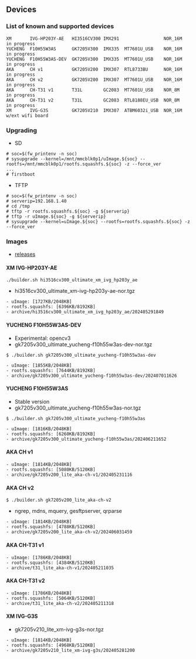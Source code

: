## Devices

### List of known and supported devices

```
XM       IVG-HP203Y-AE   HI3516CV300 IMX291                 NOR_16M   in progress
YUCHENG  F10H55W3AS      GK7205V300  IMX335  MT7601U_USB    NOR_16M   in progress
YUCHENG  F10H55W3AS-DEV  GK7205V300  IMX335  MT7601U_USB    NOR_16M   in progress
AKA      CH v1           GK7205V200  IMX307  RTL8733BU      NOR_16M   in progress
AKA      CH v2           GK7205V200  IMX307  MT7601U_USB    NOR_16M   in progress
AKA      CH-T31 v1       T31L        GC2083  MT7601U_USB    NOR_8M    in progress
AKA      CH-T31 v2       T31L        GC2083  RTL8188EU_USB  NOR_8M    in progress
XM       IVG-G3S         GK7205V210  IMX307  ATBM6032i_USB  NOR_16M   w/ext wifi board
```
### Upgrading 
- SD
```
# soc=$(fw_printenv -n soc)
# sysupgrade --kernel=/mnt/mmcblk0p1/uImage.${soc} --rootfs=/mnt/mmcblk0p1/rootfs.squashfs.${soc} -z --force_ver
...
# firstboot
```
- TFTP
```
# soc=$(fw_printenv -n soc)
# serverip=192.168.1.40
# cd /tmp
# tftp -r rootfs.squashfs.${soc} -g ${serverip}
# tftp -r uImage.${soc} -g ${serverip}
# sysupgrade --kernel=uImage.${soc} --rootfs=rootfs.squashfs.${soc} -z --force_ver
```


### Images
- [releases](https://github.com/akhud78/builder/releases)

#### XM IVG-HP203Y-AE
`./builder.sh hi3516cv300_ultimate_xm_ivg_hp203y_ae`

- hi3516cv300_ultimate_xm-ivg-hp203y-ae-nor.tgz

```
- uImage: [1727KB/2048KB]
- rootfs.squashfs: [6396KB/8192KB]
- archive/hi3516cv300_ultimate_xm_ivg_hp203y_ae/202405291849
```

#### YUCHENG F10H55W3AS-DEV
- Experimental: opencv3
- gk7205v300_ultimate_yucheng-f10h55w3as-dev-nor.tgz

`$ ./builder.sh gk7205v300_ultimate_yucheng-f10h55w3as-dev`

```
- uImage: [1855KB/2048KB]
- rootfs.squashfs: [7644KB/8192KB]
- archive/gk7205v300_ultimate_yucheng-f10h55w3as-dev/202407011626
```

#### YUCHENG F10H55W3AS
- Stable version
- gk7205v300_ultimate_yucheng-f10h55w3as-nor.tgz

`$ ./builder.sh gk7205v300_ultimate_yucheng-f10h55w3as`

```
- uImage: [1816KB/2048KB]
- rootfs.squashfs: [6260KB/8192KB]
- archive/gk7205v300_ultimate_yucheng-f10h55w3as/202406211652
```

#### AKA CH v1
```
- uImage: [1814KB/2048KB]
- rootfs.squashfs: [5080KB/5120KB]
- archive/gk7205v200_lite_aka-ch-v1/202405231116
```
#### AKA CH v2

`$ ./builder.sh gk7205v200_lite_aka-ch-v2`

- ngrep, mdns, mquery, gesftpserver, qrparse

```
- uImage: [1814KB/2048KB]
- rootfs.squashfs: [4788KB/5120KB]
- archive/gk7205v200_lite_aka-ch-v2/202406031459
```
#### AKA CH-T31 v1
```
- uImage: [1786KB/2048KB]
- rootfs.squashfs: [4384KB/5120KB]
- archive/t31_lite_aka-ch-v1/202405211035
```
#### AKA CH-T31 v2
```
- uImage: [1786KB/2048KB]
- rootfs.squashfs: [5064KB/5120KB]
- archive/t31_lite_aka-ch-v2/202405211318
```
#### XM IVG-G3S
- gk7205v210_lite_xm-ivg-g3s-nor.tgz
```
- uImage: [1814KB/2048KB]
- rootfs.squashfs: [4968KB/5120KB]
- archive/gk7205v210_lite_xm-ivg-g3s/202405281200
```


